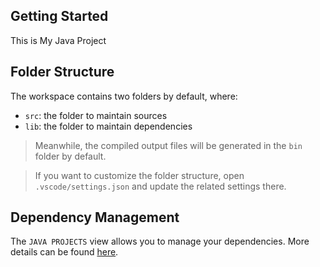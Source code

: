 ## Getting Started

This is My Java Project

## Folder Structure

The workspace contains two folders by default, where:

- `src`: the folder to maintain sources
- `lib`: the folder to maintain dependencies

> Meanwhile, the compiled output files will be generated in the `bin` folder by default.

> If you want to customize the folder structure, open `.vscode/settings.json` and update the related settings there.

## Dependency Management

The `JAVA PROJECTS` view allows you to manage your dependencies. More details can be found [here](https://github.com/microsoft/vscode-java-dependency#manage-dependencies).
